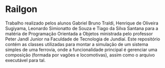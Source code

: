# Railgon
Trabalho realizado pelos alunos Gabriel Bruno Traldi, Henrique de Oliveira Sugiyama, Leonardo Simionatto de Souza e Tiago da Silva Santana para a matéria de Programação Orientada a Objetos ministrada pelo professor Peter Jandl Junior na Faculdade de Tecnologia de Jundiaí. Este repositório contém as classes utilizadas para montar a simulação de um sistema simples de uma ferrovia, onde a funcionalidade principal é gerenciar uma composição (formada por vagões e locomotivas), assim como o arquivo executável para tal.

